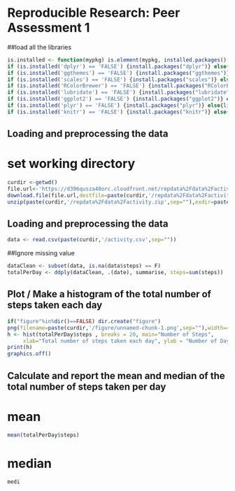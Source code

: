 # Reproducible Research: Peer Assessment 1

##load all the libraries

```r
is.installed <- function(mypkg) is.element(mypkg, installed.packages()[,1]) 
if (is.installed('dplyr') == 'FALSE') {install.packages("dplyr")} else{library(dplyr)}
if (is.installed('ggthemes') == 'FALSE') {install.packages("ggthemes")} else{library(ggthemes)}
if (is.installed('scales') == 'FALSE') {install.packages("scales")} else{library(scales)}
if (is.installed('RColorBrewer') == 'FALSE') {install.packages("RColorBrewer")} else{library(RColorBrewer)}
if (is.installed('lubridate') == 'FALSE') {install.packages("lubridate")} else{library(lubridate)}
if (is.installed('ggplot2') == 'FALSE') {install.packages("ggplot2")} else{library(ggplot2)}
if (is.installed('plyr') == 'FALSE') {install.packages("plyr")} else{library(plyr)}
if (is.installed('knitr') == 'FALSE') {install.packages("knitr")} else{library(knitr)}
```
## Loading and preprocessing the data

# set working directory
```r
curdir <-getwd()
file.url<-'https://d396qusza40orc.cloudfront.net/repdata%2Fdata%2Factivity.zip'
download.file(file.url,destfile=paste(curdir,'/repdata%2Fdata%2Factivity.zip',sep=""))
unzip(paste(curdir,'/repdata%2Fdata%2Factivity.zip',sep=""),exdir=paste(curdir,sep=""),overwrite=TRUE)
```

## Loading and preprocessing the data
```r
data <- read.csv(paste(curdir,'/activity.csv',sep=""))
```

##Ignore missing value
```r
dataClean <- subset(data, is.na(data$steps) == F)
totalPerDay <- ddply(dataClean, .(date), summarise, steps=sum(steps))
```

## Plot /  Make a histogram of the total number of steps taken each day
```r
if("figure"%in%dir()==FALSE) dir.create("figure")
png(filename=paste(curdir,'/figure/unnamed-chunk-1.png',sep=""),width=480,height=480,units='px')
h <- hist(totalPerDay$steps , breaks = 20, main="Number of Steps", 
     xlab="Total number of steps taken each day", ylab = "Number of Days",col="red")
print(h)
graphics.off()
```

## Calculate and report the mean and median of the total number of steps taken per day
# mean
```r
mean(totalPerDay$steps)
```

# median
```r
medi
